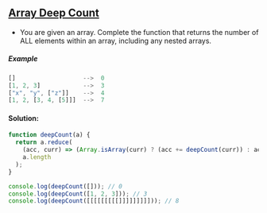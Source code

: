 ## [Array Deep Count](https://www.codewars.com/kata/596f72bbe7cd7296d1000029/javascript)

- You are given an array. Complete the function that returns the number of ALL elements within an array, including any nested arrays.

##### Example

```js
[]                   -->  0
[1, 2, 3]            -->  3
["x", "y", ["z"]]    -->  4
[1, 2, [3, 4, [5]]]  -->  7
```

#### Solution:

```js
function deepCount(a) {
  return a.reduce(
    (acc, curr) => (Array.isArray(curr) ? (acc += deepCount(curr)) : acc),
    a.length
  );
}

console.log(deepCount([])); // 0
console.log(deepCount([1, 2, 3])); // 3
console.log(deepCount([[[[[[[[[]]]]]]]]])); // 8
```
